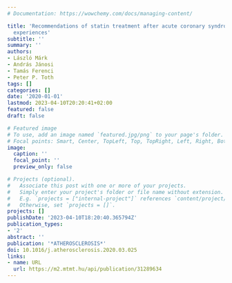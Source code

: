 ```yaml
---
# Documentation: https://wowchemy.com/docs/managing-content/

title: 'Recommendations of statin treatment after acute coronary syndrome: Hungarian
  experiences'
subtitle: ''
summary: ''
authors:
- László Márk
- András Jánosi
- Tamás Ferenci
- Peter P. Toth
tags: []
categories: []
date: '2020-01-01'
lastmod: 2023-04-10T20:20:41+02:00
featured: false
draft: false

# Featured image
# To use, add an image named `featured.jpg/png` to your page's folder.
# Focal points: Smart, Center, TopLeft, Top, TopRight, Left, Right, BottomLeft, Bottom, BottomRight.
image:
  caption: ''
  focal_point: ''
  preview_only: false

# Projects (optional).
#   Associate this post with one or more of your projects.
#   Simply enter your project's folder or file name without extension.
#   E.g. `projects = ["internal-project"]` references `content/project/deep-learning/index.md`.
#   Otherwise, set `projects = []`.
projects: []
publishDate: '2023-04-10T18:20:40.365794Z'
publication_types:
- '2'
abstract: ''
publication: '*ATHEROSCLEROSIS*'
doi: 10.1016/j.atherosclerosis.2020.03.025
links:
- name: URL
  url: https://m2.mtmt.hu/api/publication/31289634
---
```

